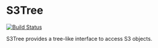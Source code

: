 # S3Tree

[![Build Status](https://travis-ci.org/sanketsaurav/s3tree.svg?branch=master)](https://travis-ci.org/sanketsaurav/s3tree)

S3Tree provides a tree-like interface to access S3 objects.
